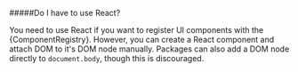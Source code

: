 
#####Do I have to use React?

You need to use React if you want to register UI components with the {ComponentRegistry}. However, you can create a React component and attach DOM to it's DOM node manually. Packages can also add a DOM node directly to `document.body`, though this is discouraged.
